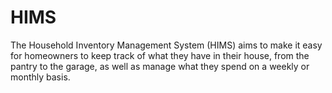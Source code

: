 # HIMS
The Household Inventory Management System (HIMS) aims to make it easy for homeowners to keep track of what they have in their house, from the pantry to the garage, as well as manage what they spend on a weekly or monthly basis.
